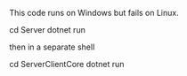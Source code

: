 This code runs on Windows but fails on Linux. 

cd Server
dotnet run

then in a separate shell

cd ServerClientCore
dotnet run
